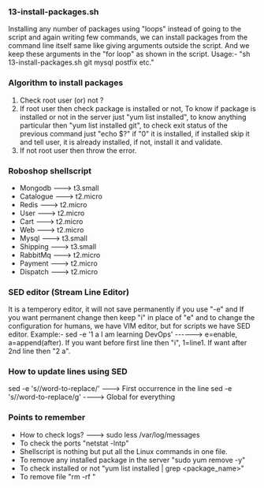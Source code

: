 ### 13-install-packages.sh
Installing any number of packages using "loops" instead of going to the script and again writing few commands, we can install packages from the command line itself same like giving arguments outside the script. And we keep these arguments in the "for loop" as shown in the script. Usage:- "sh 13-install-packages.sh git mysql postfix etc."

### Algorithm to install packages
1. Check root user (or) not ?
2. If root user then check package is installed or not, To know if package is installed or not in the server
   just "yum list installed", to know anything particular then "yum list installed git", to check exit status
   of the previous command just "echo $?" if "0" it is installed, if installed skip it and tell user, it is
   already installed, if not, install it and validate.
4. If not root user then throw the error.

### Roboshop shellscript
- Mongodb ---> t3.small
- Catalogue ---> t2.micro
- Redis ---> t2.micro 
- User ---> t2.micro
- Cart ---> t2.micro
- Web ---> t2.micro
- Mysql ---> t3.small
- Shipping ---> t3.small
- RabbitMq ---> t2.micro
- Payment ---> t2.micro
- Dispatch ---> t2.micro

### SED editor (Stream Line Editor)
It is a temperory editor, it will not save permanently if you use "-e" and If you want permanent change then keep "i" in place of "e" and to change the configuration for humans, we have VIM editor, but for scripts we have SED editor. Example:- sed -e '1 a I am  learning DevOps'<file-name> ------> e=enable, a=append(after). If you want before first line then "i", 1=line1. If want after 2nd line then "2 a". 

### How to update lines using SED
sed -e 's/<word-to-find>/word-to-replace/' ---> First occurrence in the line
sed -e 's/<word-to-find>/word-to-replace/g' ----> Global for everything

### Points to remember
- How to check logs? ---> sudo less /var/log/messages
- To check the ports "netstat -lntp"
- Shellscript is nothing but put all the Linux commands in one file.
- To remove any installed package in the server "sudo yum remove <package-name> -y"
- To check installed or not "yum list installed | grep <package_name>"
- To remove file "rm -rf <file-name>"
